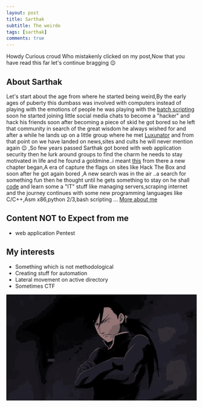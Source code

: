 ```yaml
---
layout: post
title: Sarthak
subtitle: The weirdo
tags: [sarthak]
comments: true
---
```

Howdy Curious croud Who mistakenly clicked on my post,Now that you have read this far let's continue bragging :relieved:

## About Sarthak
Let's start about the age from where he started being weird,By the early ages of puberty this dumbass was involved with computers instead of playing with the emotions of people he was playing with the [batch scripting](https://en.wikibooks.org/wiki/Windows_Batch_Scripting) soon he started joining little social media chats to become a "hacker" and hack his friends soon after becoming a piece of skid he got bored so he left that community in search of the great wisdom he always wished for and after a while he lands up on a little group where he met [Luxunator](https://weebsec.com/2019-05-29-luxunator-about/) and from that point on we have landed on news,sites and cults he will never mention again :wink: ,So few years passed Sarthak got bored with web application security then he lurk around groups to find the charm he needs to stay motivated in life and he found a goldmine..i meant [this](http://0xc0ffee.io/blog/OSCP-Goldmine) from there a new chapter began,A era of capture the flags on sites like Hack The Box and soon after he got again bored ,A new search was in the air ..a search for something fun then he thought until he gets something to stay on he shall [code](https://github.com/geek-repo/) and learn some a "IT" stuff like managing servers,scraping internet and the journey continues with some new programming languages like C/C++,Asm x86,python 2/3,bash scripting ...  [More about me](https://sarthaksaini.com/about-me.html)

## Content NOT to Expect from me
 - web application Pentest

## My interests
- Something which is not methodological 
- Creating stuff for automation
- Lateral movement on active directory
- Sometimes CTF

<center><img src="/img/sarthak.gif" alt="blah"/></center>
